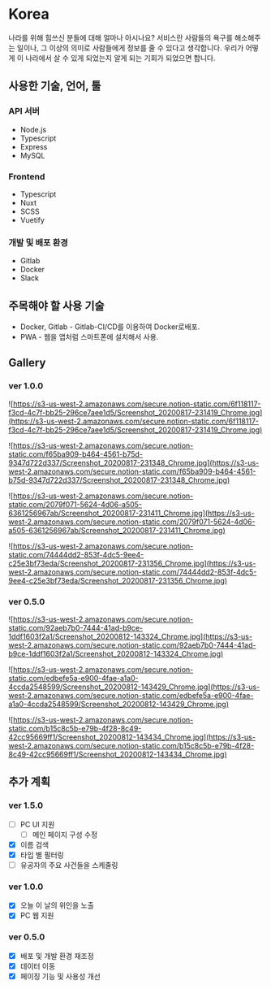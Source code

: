 # Korea

나라를 위해 힘쓰신 분들에 대해 얼마나 아시나요?
서비스란 사람들의 욕구를 해소해주는 일이나, 그 이상의 의미로 사람들에게 정보를 줄 수 있다고 생각합니다.
우리가 어떻게 이 나라에서 살 수 있게 되었는지 알게 되는 기회가 되었으면 합니다.

## 사용한 기술, 언어, 툴

### API 서버

- Node.js
- Typescript
- Express
- MySQL

### Frontend

- Typescript
- Nuxt
- SCSS
- Vuetify

### 개발 및 배포 환경

- Gitlab
- Docker
- Slack

## 주목해야 할 사용 기술

- Docker, Gitlab - Gitlab-CI/CD를 이용하여 Docker로배포.
- PWA - 웹을 앱처럼 스마트폰에 설치해서 사용.

## Gallery

### ver 1.0.0

![https://s3-us-west-2.amazonaws.com/secure.notion-static.com/6f118117-f3cd-4c7f-bb25-296ce7aee1d5/Screenshot_20200817-231419_Chrome.jpg](https://s3-us-west-2.amazonaws.com/secure.notion-static.com/6f118117-f3cd-4c7f-bb25-296ce7aee1d5/Screenshot_20200817-231419_Chrome.jpg)

![https://s3-us-west-2.amazonaws.com/secure.notion-static.com/f65ba909-b464-4561-b75d-9347d722d337/Screenshot_20200817-231348_Chrome.jpg](https://s3-us-west-2.amazonaws.com/secure.notion-static.com/f65ba909-b464-4561-b75d-9347d722d337/Screenshot_20200817-231348_Chrome.jpg)

![https://s3-us-west-2.amazonaws.com/secure.notion-static.com/2079f071-5624-4d06-a505-6361256967ab/Screenshot_20200817-231411_Chrome.jpg](https://s3-us-west-2.amazonaws.com/secure.notion-static.com/2079f071-5624-4d06-a505-6361256967ab/Screenshot_20200817-231411_Chrome.jpg)

![https://s3-us-west-2.amazonaws.com/secure.notion-static.com/74444dd2-853f-4dc5-9ee4-c25e3bf73eda/Screenshot_20200817-231356_Chrome.jpg](https://s3-us-west-2.amazonaws.com/secure.notion-static.com/74444dd2-853f-4dc5-9ee4-c25e3bf73eda/Screenshot_20200817-231356_Chrome.jpg)

### ver 0.5.0

![https://s3-us-west-2.amazonaws.com/secure.notion-static.com/92aeb7b0-7444-41ad-b9ce-1ddf1603f2a1/Screenshot_20200812-143324_Chrome.jpg](https://s3-us-west-2.amazonaws.com/secure.notion-static.com/92aeb7b0-7444-41ad-b9ce-1ddf1603f2a1/Screenshot_20200812-143324_Chrome.jpg)

![https://s3-us-west-2.amazonaws.com/secure.notion-static.com/edbefe5a-e900-4fae-a1a0-4ccda2548599/Screenshot_20200812-143429_Chrome.jpg](https://s3-us-west-2.amazonaws.com/secure.notion-static.com/edbefe5a-e900-4fae-a1a0-4ccda2548599/Screenshot_20200812-143429_Chrome.jpg)

![https://s3-us-west-2.amazonaws.com/secure.notion-static.com/b15c8c5b-e79b-4f28-8c49-42cc95669ff1/Screenshot_20200812-143434_Chrome.jpg](https://s3-us-west-2.amazonaws.com/secure.notion-static.com/b15c8c5b-e79b-4f28-8c49-42cc95669ff1/Screenshot_20200812-143434_Chrome.jpg)

## 추가 계획

### ver 1.5.0

- [ ] PC UI 지원
  - [ ] 메인 페이지 구성 수정
- [x] 이름 검색
- [x] 타입 별 필터링
- [ ] 유공자의 주요 사건들을 스케줄링

### ver 1.0.0

- [x] 오늘 이 날의 위인을 노출
- [x] PC 웹 지원

### ver 0.5.0

- [x] 배포 및 개발 환경 재조정
- [x] 데이터 이동
- [x] 페이징 기능 및 사용성 개선
